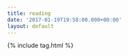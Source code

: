 ```yaml
---
title: reading
date: '2017-01-19T19:58:00.000+00:00'
layout: default
---
```


{% include tag.html %}

